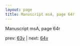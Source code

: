 ```yaml
---
layout: page
title: Manuscript msA, page 64r
---
```


Manuscript msA, page 64r

prev:  [63v](../63v) | next:  [64v](../64v)